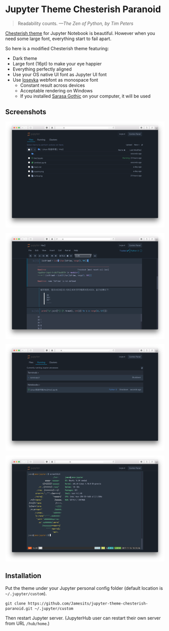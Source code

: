 # Jupyter Theme Chesterish Paranoid

> Readability counts. *—The Zen of Python, by Tim Peters*

[Chesterish theme](https://github.com/dunovank/jupyter-themes/blob/master/jupyterthemes/styles/chesterish.less) for Jupyter Notebook is beautiful. However when you need some large font, everything start to fail apart.

So here is a modified Chesterish theme featuring:

* Dark theme
* Large font (16pt) to make your eye happier
* Everything perfectly aligned
* Use your OS native UI font as Jupyter UI font
* Use [Iosevka](https://github.com/be5invis/Iosevka) webfont as monospace font
  * Constant result across devices
  * Acceptable rendering on Windows
  * If you installed [Sarasa Gothic](https://github.com/be5invis/Sarasa-Gothic) on your computer, it will be used

## Screenshots

![File Browser](screenshots/filelist.png)

![Jupyter Notebook](screenshots/notebook.png)

![Running tab](screenshots/running.png)

![Terminal](screenshots/terminal.png)

## Installation

Put the theme under your Jupyter personal config folder (default location is `~/.jupyter/custom`).

```shell
git clone https://github.com/Jamesits/jupyter-theme-chesterish-paranoid.git ~/.jupyter/custom
```

Then restart Jupyter server. (JupyterHub user can restart their own server from URL `/hub/home`.)
